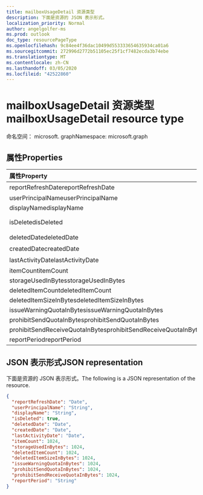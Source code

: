 ```yaml
---
title: mailboxUsageDetail 资源类型
description: 下面是资源的 JSON 表示形式。
localization_priority: Normal
author: angelgolfer-ms
ms.prod: outlook
doc_type: resourcePageType
ms.openlocfilehash: 9c84ee4f36dac10499d553333654635934ca01a6
ms.sourcegitcommit: 272996d2772b51105ec25f1cf7482ecda3b74ebe
ms.translationtype: MT
ms.contentlocale: zh-CN
ms.lasthandoff: 03/05/2020
ms.locfileid: "42522860"
---
```

# <a name="mailboxusagedetail-resource-type"></a><span data-ttu-id="c627c-103">mailboxUsageDetail 资源类型</span><span class="sxs-lookup"><span data-stu-id="c627c-103">mailboxUsageDetail resource type</span></span>

<span data-ttu-id="c627c-104">命名空间： microsoft. graph</span><span class="sxs-lookup"><span data-stu-id="c627c-104">Namespace: microsoft.graph</span></span>

## <a name="properties"></a><span data-ttu-id="c627c-105">属性</span><span class="sxs-lookup"><span data-stu-id="c627c-105">Properties</span></span>

| <span data-ttu-id="c627c-106">属性</span><span class="sxs-lookup"><span data-stu-id="c627c-106">Property</span></span>                        | <span data-ttu-id="c627c-107">类型</span><span class="sxs-lookup"><span data-stu-id="c627c-107">Type</span></span>    |
| :------------------------------ | :------ |
| <span data-ttu-id="c627c-108">reportRefreshDate</span><span class="sxs-lookup"><span data-stu-id="c627c-108">reportRefreshDate</span></span>               | <span data-ttu-id="c627c-109">日期</span><span class="sxs-lookup"><span data-stu-id="c627c-109">Date</span></span>    |
| <span data-ttu-id="c627c-110">userPrincipalName</span><span class="sxs-lookup"><span data-stu-id="c627c-110">userPrincipalName</span></span>               | <span data-ttu-id="c627c-111">String</span><span class="sxs-lookup"><span data-stu-id="c627c-111">String</span></span>  |
| <span data-ttu-id="c627c-112">displayName</span><span class="sxs-lookup"><span data-stu-id="c627c-112">displayName</span></span>                     | <span data-ttu-id="c627c-113">String</span><span class="sxs-lookup"><span data-stu-id="c627c-113">String</span></span>  |
| <span data-ttu-id="c627c-114">isDeleted</span><span class="sxs-lookup"><span data-stu-id="c627c-114">isDeleted</span></span>                       | <span data-ttu-id="c627c-115">布尔</span><span class="sxs-lookup"><span data-stu-id="c627c-115">Boolean</span></span> |
| <span data-ttu-id="c627c-116">deletedDate</span><span class="sxs-lookup"><span data-stu-id="c627c-116">deletedDate</span></span>                     | <span data-ttu-id="c627c-117">日期</span><span class="sxs-lookup"><span data-stu-id="c627c-117">Date</span></span>    |
| <span data-ttu-id="c627c-118">createdDate</span><span class="sxs-lookup"><span data-stu-id="c627c-118">createdDate</span></span>                     | <span data-ttu-id="c627c-119">日期</span><span class="sxs-lookup"><span data-stu-id="c627c-119">Date</span></span>    |
| <span data-ttu-id="c627c-120">lastActivityDate</span><span class="sxs-lookup"><span data-stu-id="c627c-120">lastActivityDate</span></span>                | <span data-ttu-id="c627c-121">日期</span><span class="sxs-lookup"><span data-stu-id="c627c-121">Date</span></span>    |
| <span data-ttu-id="c627c-122">itemCount</span><span class="sxs-lookup"><span data-stu-id="c627c-122">itemCount</span></span>                       | <span data-ttu-id="c627c-123">Int64</span><span class="sxs-lookup"><span data-stu-id="c627c-123">Int64</span></span>   |
| <span data-ttu-id="c627c-124">storageUsedInBytes</span><span class="sxs-lookup"><span data-stu-id="c627c-124">storageUsedInBytes</span></span>              | <span data-ttu-id="c627c-125">Int64</span><span class="sxs-lookup"><span data-stu-id="c627c-125">Int64</span></span>   |
| <span data-ttu-id="c627c-126">deletedItemCount</span><span class="sxs-lookup"><span data-stu-id="c627c-126">deletedItemCount</span></span>                | <span data-ttu-id="c627c-127">Int64</span><span class="sxs-lookup"><span data-stu-id="c627c-127">Int64</span></span>   |
| <span data-ttu-id="c627c-128">deletedItemSizeInBytes</span><span class="sxs-lookup"><span data-stu-id="c627c-128">deletedItemSizeInBytes</span></span>          | <span data-ttu-id="c627c-129">Int64</span><span class="sxs-lookup"><span data-stu-id="c627c-129">Int64</span></span>   |
| <span data-ttu-id="c627c-130">issueWarningQuotaInBytes</span><span class="sxs-lookup"><span data-stu-id="c627c-130">issueWarningQuotaInBytes</span></span>        | <span data-ttu-id="c627c-131">Int64</span><span class="sxs-lookup"><span data-stu-id="c627c-131">Int64</span></span>   |
| <span data-ttu-id="c627c-132">prohibitSendQuotaInBytes</span><span class="sxs-lookup"><span data-stu-id="c627c-132">prohibitSendQuotaInBytes</span></span>        | <span data-ttu-id="c627c-133">Int64</span><span class="sxs-lookup"><span data-stu-id="c627c-133">Int64</span></span>   |
| <span data-ttu-id="c627c-134">prohibitSendReceiveQuotaInBytes</span><span class="sxs-lookup"><span data-stu-id="c627c-134">prohibitSendReceiveQuotaInBytes</span></span> | <span data-ttu-id="c627c-135">Int64</span><span class="sxs-lookup"><span data-stu-id="c627c-135">Int64</span></span>   |
| <span data-ttu-id="c627c-136">reportPeriod</span><span class="sxs-lookup"><span data-stu-id="c627c-136">reportPeriod</span></span>                    | <span data-ttu-id="c627c-137">String</span><span class="sxs-lookup"><span data-stu-id="c627c-137">String</span></span>  |

## <a name="json-representation"></a><span data-ttu-id="c627c-138">JSON 表示形式</span><span class="sxs-lookup"><span data-stu-id="c627c-138">JSON representation</span></span>

<span data-ttu-id="c627c-139">下面是资源的 JSON 表示形式。</span><span class="sxs-lookup"><span data-stu-id="c627c-139">The following is a JSON representation of the resource.</span></span>

<!-- {
  "blockType": "resource",
  "@odata.type": "microsoft.graph.mailboxUsageDetail"
} -->

```json
{
  "reportRefreshDate": "Date", 
  "userPrincipalName": "String", 
  "displayName": "String", 
  "isDeleted": true, 
  "deletedDate": "Date", 
  "createdDate": "Date", 
  "lastActivityDate": "Date", 
  "itemCount": 1024, 
  "storageUsedInBytes": 1024, 
  "deletedItemCount": 1024,
  "deletedItemSizeInBytes": 1024, 
  "issueWarningQuotaInBytes": 1024, 
  "prohibitSendQuotaInBytes": 1024, 
  "prohibitSendReceiveQuotaInBytes": 1024, 
  "reportPeriod": "String"
}
```
